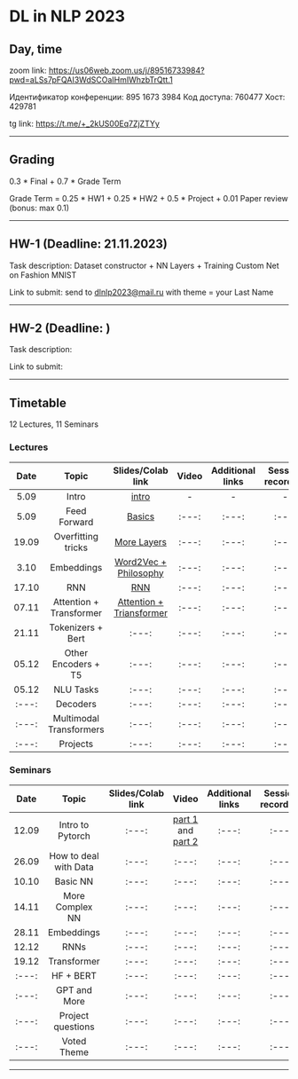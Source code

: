 # DL in NLP 2023

## Day, time

zoom link: https://us06web.zoom.us/j/89516733984?pwd=aLSs7pFQAI3WdSCOaIHmIWhzbTrQtt.1

Идентификатор конференции: 895 1673 3984
Код доступа: 760477
Хост: 429781

tg link: https://t.me/+_2kUS00Eq7ZjZTYy

__________________________________________

## Grading

0.3 * Final + 0.7 * Grade Term

Grade Term = 0.25 * HW1 + 0.25 * HW2 + 0.5 * Project + 0.01 Paper review (bonus: max 0.1)
__________________________________________

## HW-1 (Deadline: 21.11.2023)

Task description: Dataset constructor + NN Layers + Training Custom Net on Fashion MNIST

Link to submit: send to dlnlp2023@mail.ru with theme = your Last Name

__________________________________________

## HW-2 (Deadline: )

Task description: 

Link to submit: 

__________________________________________

## Timetable

12 Lectures, 11 Seminars

### Lectures

| Date | Topic | Slides/Colab link | Video | Additional links | Session recording |
|:---:|:---:|:---:|:---:|:---:|:---:|
|5.09|Intro|[intro](https://docs.google.com/presentation/d/1cw340sXoNF450LcJGH7OXygBSckgmU1ZJwIjnxLlXVE/edit?usp=sharing)|-|-|-|
|5.09|Feed Forward|[Basics](https://docs.google.com/presentation/d/1ufEANGJMPChlbw0lfLCA1OaiClvFHM_p5zWozTibRxQ/edit?usp=sharing)|:---:|:---:|:---:|
|19.09|Overfitting tricks|[More Layers](https://docs.google.com/presentation/d/1ps0CXMx4yu2Q7vj5wwiCaHxcvMvME_y8wMG9iJqpyYs/edit?usp=sharing)|:---:|:---:|:---:|
|3.10|Embeddings|[Word2Vec + Philosophy](https://docs.google.com/presentation/d/1wTwQ8CJ3Wz2trmiwpekOrPQlTY_iT2YZ2KICS422gvs/edit?usp=sharing)|:---:|:---:|:---:|
|17.10|RNN|[RNN](https://docs.google.com/presentation/d/1b0eDbjDr8uqT87Kbb7Pcvow6l0Aqt_O_-13h-0TF6Zw/edit?usp=sharing)|:---:|:---:|:---:|
|07.11|Attention + Transformer|[Attention + Triansformer](https://docs.google.com/presentation/d/1XQy89h6kHydABytwSFE69OPOFUNtlyA8Xw-ujU5QCSs/edit?usp=sharing)|:---:|:---:|:---:|
|21.11|Tokenizers + Bert|:---:|:---:|:---:|:---:|
|05.12|Other Encoders + T5|:---:|:---:|:---:|:---:|
|05.12|NLU Tasks|:---:|:---:|:---:|:---:|
|:---:|Decoders|:---:|:---:|:---:|:---:|
|:---:|Multimodal Transformers|:---:|:---:|:---:|:---:|
|:---:|Projects|:---:|:---:|:---:|:---:|


### Seminars

| Date | Topic | Slides/Colab link | Video | Additional links | Session recording |
|:---:|:---:|:---:|:---:|:---:|:---:|
|12.09|Intro to Pytorch|:---:|[part 1](https://youtu.be/WqelMx0gMY0) and [part 2](https://youtu.be/alDzKMTeZL4)|:---:|:---:|
|26.09|How to deal with Data|:---:|:---:|:---:|:---:|
|10.10|Basic NN|:---:|:---:|:---:|:---:|
|14.11|More Complex NN|:---:|:---:|:---:|:---:|
|28.11|Embeddings|:---:|:---:|:---:|:---:|
|12.12|RNNs|:---:|:---:|:---:|:---:|
|19.12|Transformer|:---:|:---:|:---:|:---:|
|:---:|HF + BERT|:---:|:---:|:---:|:---:|
|:---:|GPT and More|:---:|:---:|:---:|:---:|
|:---:|Project questions|:---:|:---:|:---:|:---:|
|:---:|Voted Theme|:---:|:---:|:---:|:---:|



__________________________________________

